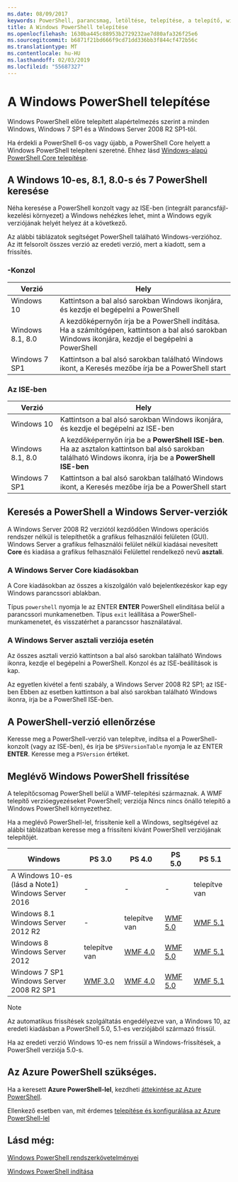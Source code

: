 ```yaml
---
ms.date: 08/09/2017
keywords: PowerShell, parancsmag, letöltése, telepítése, a telepítő, windows 10, windows 8.1, windows 8.0-s, windows 7
title: A Windows PowerShell telepítése
ms.openlocfilehash: 1630ba445c88953b2729232ae7d80afa326f25e6
ms.sourcegitcommit: b6871f21bd666f9cd71dd336bb3f844cf472b56c
ms.translationtype: MT
ms.contentlocale: hu-HU
ms.lasthandoff: 02/03/2019
ms.locfileid: "55687327"
---
```

# <a name="installing-windows-powershell"></a>A Windows PowerShell telepítése

Windows PowerShell előre telepített alapértelmezés szerint a minden Windows, Windows 7 SP1 és a Windows Server 2008 R2 SP1-től.

Ha érdekli a PowerShell 6-os vagy újabb, a PowerShell Core helyett a Windows PowerShell telepíteni szeretné. Ehhez lásd [Windows-alapú PowerShell Core telepítése](Installing-PowerShell-Core-on-Windows.md).

## <a name="finding-powershell-in-windows-10-81-80-and-7"></a>A Windows 10-es, 8.1, 8.0-s és 7 PowerShell keresése

Néha keresése a PowerShell konzolt vagy az ISE-ben (integrált parancsfájl-kezelési környezet) a Windows nehézkes lehet, mint a Windows egyik verziójának helyét helyez át a következő.

Az alábbi táblázatok segítséget PowerShell található Windows-verzióhoz.
Az itt felsorolt összes verzió az eredeti verzió, mert a kiadott, sem a frissítés.

### <a name="for-console"></a>-Konzol

Verzió | Hely
-- | --
Windows 10 | Kattintson a bal alsó sarokban Windows ikonjára, és kezdje el begépelni a PowerShell
Windows 8.1, 8.0 | A kezdőképernyőn írja be a PowerShell indítása.<br/>Ha a számítógépen, kattintson a bal alsó sarokban Windows ikonjára, kezdje el begépelni a PowerShell
Windows 7 SP1 | Kattintson a bal alsó sarokban található Windows ikont, a Keresés mezőbe írja be a PowerShell start

### <a name="for-ise"></a>Az ISE-ben

Verzió | Hely
-- | --
Windows 10 | Kattintson a bal alsó sarokban Windows ikonjára, és kezdje el begépelni az ISE-ben
Windows 8.1, 8.0 | A kezdőképernyőn írja be a **PowerShell ISE-ben**.<br/>Ha az asztalon kattintson bal alsó sarokban található Windows ikonra, írja be a **PowerShell ISE-ben**
Windows 7 SP1 | Kattintson a bal alsó sarokban található Windows ikont, a Keresés mezőbe írja be a PowerShell start

## <a name="finding-powershell-in-windows-server-versions"></a>Keresés a PowerShell a Windows Server-verziók

A Windows Server 2008 R2 verziótól kezdődően Windows operációs rendszer nélkül is telepíthetők a grafikus felhasználói felületen (GUI).
Windows Server a grafikus felhasználói felület nélkül kiadásai nevesített **Core** és kiadása a grafikus felhasználói Felülettel rendelkező nevű **asztali**.

### <a name="windows-server-core-editions"></a>A Windows Server Core kiadásokban

A Core kiadásokban az összes a kiszolgálón való bejelentkezéskor kap egy Windows parancssori ablakban.

Típus `powershell` nyomja le az ENTER **ENTER** PowerShell elindítása belül a parancssori munkamenetben.
Típus `exit` leállítása a PowerShell-munkamenetet, és visszatérhet a parancssor használatával.

### <a name="windows-server-desktop-editions"></a>A Windows Server asztali verziója esetén

Az összes asztali verzió kattintson a bal alsó sarokban található Windows ikonra, kezdje el begépelni a PowerShell.
Konzol és az ISE-beállítások is kap.

Az egyetlen kivétel a fenti szabály, a Windows Server 2008 R2 SP1; az ISE-ben Ebben az esetben kattintson a bal alsó sarokban található Windows ikonra, írja be a PowerShell ISE-ben.

## <a name="how-to-check-the-version-of-powershell"></a>A PowerShell-verzió ellenőrzése

Keresse meg a PowerShell-verzió van telepítve, indítsa el a PowerShell-konzolt (vagy az ISE-ben), és írja be `$PSVersionTable` nyomja le az ENTER **ENTER**. Keresse meg a `PSVersion` értéket.

## <a name="upgrading-existing-windows-powershell"></a>Meglévő Windows PowerShell frissítése

A telepítőcsomag PowerShell belül a WMF-telepítési származnak.
A WMF telepítő verzióegyezéseket PowerShell; verziója Nincs nincs önálló telepítő a Windows PowerShell környezethez.

Ha a meglévő PowerShell-lel, frissítenie kell a Windows, segítségével az alábbi táblázatban keresse meg a frissíteni kívánt PowerShell verziójának telepítőjét.

Windows | PS 3.0 | PS 4.0 | PS 5.0 | PS 5.1 |
--|--|--|--|--|
A Windows 10-es (lásd a Note1)<br/>Windows Server 2016 | - | - | - | telepítve van
Windows 8.1<br/>Windows Server 2012 R2 | - | telepítve van | [WMF 5.0](https://www.microsoft.com/en-us/download/details.aspx?id=50395) | [WMF 5.1](https://www.microsoft.com/en-us/download/details.aspx?id=54616)
Windows 8<br/>Windows Server 2012 | telepítve van | [WMF 4.0](https://www.microsoft.com/en-us/download/details.aspx?id=40855) | [WMF 5.0](https://www.microsoft.com/en-us/download/details.aspx?id=50395) | [WMF 5.1](https://www.microsoft.com/en-us/download/details.aspx?id=54616)
Windows 7 SP1<br/>Windows Server 2008 R2 SP1 | [WMF 3.0](https://www.microsoft.com/en-us/download/details.aspx?id=34595) | [WMF 4.0](https://www.microsoft.com/en-us/download/details.aspx?id=40855) | [WMF 5.0](https://www.microsoft.com/en-us/download/details.aspx?id=50395) | [WMF 5.1](https://www.microsoft.com/en-us/download/details.aspx?id=54616)

> [!NOTE]
>
> Az automatikus frissítések szolgáltatás engedélyezve van, a Windows 10, az eredeti kiadásban a PowerShell 5.0, 5.1-es verziójából származó frissül.
>
> Ha az eredeti verzió Windows 10-es nem frissül a Windows-frissítések, a PowerShell verziója 5.0-s.

## <a name="need-azure-powershell"></a>Az Azure PowerShell szükséges.

Ha a keresett **Azure PowerShell-lel**, kezdheti [áttekintése az Azure PowerShell](/powershell/azure/overview).

Ellenkező esetben van, mit érdemes [telepítése és konfigurálása az Azure PowerShell-lel](/powershell/azure/install-azurerm-ps)

## <a name="see-also"></a>Lásd még:

[Windows PowerShell rendszerkövetelményei](Windows-PowerShell-System-Requirements.md)

[Windows PowerShell indítása](../getting-started/Starting-Windows-PowerShell.md)
